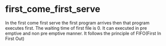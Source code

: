 # first_come_first_serve
In the first come first serve the first program arrives then that program executes first.
The waiting time of first file is 0.
It can executed in pre emptive and non pre emptive manner.
It follows the principle of FIFO(First In First Out)
